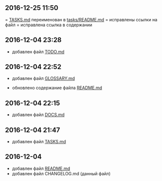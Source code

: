 ## 2016-12-25 11:50

= [TASKS.md](TASKS.md) переименован в [tasks/README.md](tasks/README.md)
= исправлены ссылки на файл
= исправлена ссылка в содержании

## 2016-12-04 23:28

+ добавлен файл [TODO.md](TODO.md)

## 2016-12-04 22:52

+ добавлен файл [GLOSSARY.md](GLOSSARY.md)

+ обновлено содержание файла [README.md](README.md)

## 2016-12-04 22:15

+ добавлен файл [DOCS.md](DOCS.md)

## 2016-12-04 21:47

+ добавлен файл [TASKS.md](TASKS.md)

## 2016-12-04

+ добавлен файл [README.md](README.md)
+ добавлен файл CHANGELOG.md (данный файл)
